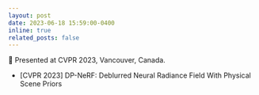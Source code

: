 ```yaml
---
layout: post
date: 2023-06-18 15:59:00-0400
inline: true
related_posts: false
---
```


🍁 Presented at CVPR 2023, Vancouver, Canada.

- [CVPR 2023] DP-NeRF: Deblurred Neural Radiance Field With Physical Scene Priors